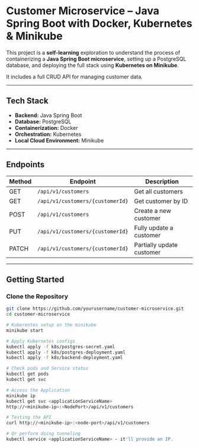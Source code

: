 # Customer Microservice – Java Spring Boot with Docker, Kubernetes & Minikube

This project is a **self-learning** exploration to understand the process of containerizing a **Java Spring Boot microservice**, setting up a PostgreSQL database, and deploying the full stack using **Kubernetes on Minikube**.

It includes a full CRUD API for managing customer data.

---

## Tech Stack

- **Backend:** Java Spring Boot
- **Database:** PostgreSQL
- **Containerization:** Docker
- **Orchestration:** Kubernetes
- **Local Cloud Environment:** Minikube

---

## Endpoints

| Method | Endpoint                              | Description                |
|--------|---------------------------------------|----------------------------|
| GET    | `/api/v1/customers`                   | Get all customers          |
| GET    | `/api/v1/customers/{customerId}`      | Get customer by ID         |
| POST   | `/api/v1/customers`                   | Create a new customer      |
| PUT    | `/api/v1/customers/{customerId}`      | Fully update a customer    |
| PATCH  | `/api/v1/customers/{customerId}`      | Partially update customer  |

---

## Getting Started

### Clone the Repository

```bash
git clone https://github.com/yourusername/customer-microservice.git
cd customer-microservice

# Kuberentes setup on the minikube
minikube start

# Apply Kubernetes configs
kubectl apply -f k8s/postgres-secret.yaml
kubectl apply -f k8s/postgres-deployment.yaml
kubectl apply -f k8s/backend-deployment.yaml

# Check pods and Service status
kubectl get pods
kubectl get svc

# Access the Application
minikube ip
kubectl get svc <applicationServiceName>
http://<minikube-ip>:<NodePort>/api/v1/customers

# Testing the API
curl http://<minikube-ip>:<node-port>/api/v1/customers

# Or perform doing tunneling
kubectl service <applicationServiceName> - it'll provide an IP.
